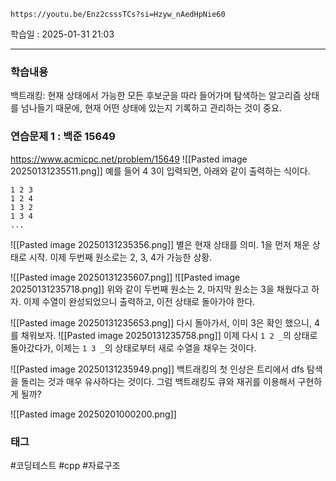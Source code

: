 ```vid
https://youtu.be/Enz2csssTCs?si=Hzyw_nAedHpNie60
```

학습일 : 2025-01-31 21:03

---
### 학습내용
백트래킹: 현재 상태에서 가능한 모든 후보군을 따라 들어가며 탐색하는 알고리즘
상태를 넘나들기 때문에, 현재 어떤 상태에 있는지 기록하고 관리하는 것이 중요.

### 연습문제 1 : 백준 15649
https://www.acmicpc.net/problem/15649
![[Pasted image 20250131235511.png]]
예를 들어 4 3이 입력되면, 아래와 같이 출력하는 식이다.
```
1 2 3
1 2 4
1 3 2
1 3 4
...
```


![[Pasted image 20250131235356.png]]
별은 현재 상태를 의미. 1을 먼저 채운 상태로 시작. 이제 두번째 원소로는 2, 3, 4가 가능한 상황.

![[Pasted image 20250131235607.png]]
![[Pasted image 20250131235718.png]]
위와 같이 두번째 원소는 2, 마지막 원소는 3을 채웠다고 하자. 이제 수열이 완성되었으니 출력하고, 이전 상태로 돌아가야 한다.

![[Pasted image 20250131235653.png]]
다시 돌아가서, 이미 3은 확인 했으니, 4를 채워보자.
![[Pasted image 20250131235758.png]]
이제 다시 `1 2 _`의 상태로 돌아갔다가, 이제는 `1 3 _`의 상태로부터 새로 수열을 채우는 것이다.

![[Pasted image 20250131235949.png]]
백트래킹의 첫 인상은 트리에서 dfs 탐색을 돌리는 것과 매우 유사하다는 것이다. 그럼 백트래킹도 큐와 재귀를 이용해서 구현하게 될까?

![[Pasted image 20250201000200.png]]


### 태그
#코딩테스트 #cpp #자료구조




